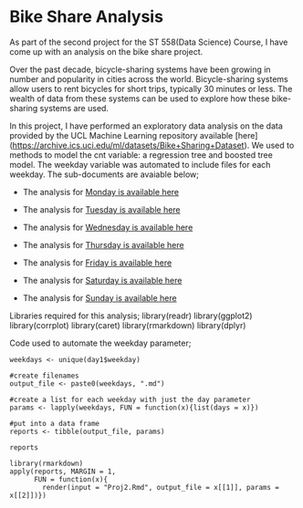 # Bike Share Analysis

As part of the second project for the ST 558(Data Science) Course, I have come up with an analysis on the bike share project.

Over the past decade, bicycle-sharing systems have been growing in number and popularity in cities across the world. Bicycle-sharing systems allow users to rent bicycles for short trips, typically 30 minutes or less. The wealth of data from these systems can be used to explore how these bike-sharing systems are used.

In this project, I have performed an exploratory data analysis on the data provided by the UCL Machine Learning repository available [here] (https://archive.ics.uci.edu/ml/datasets/Bike+Sharing+Dataset). We used to methods to model the cnt variable: a regression tree and boosted tree model. The weekday variable was automated to include files for each weekday. The sub-documents are avaiable below;

* The analysis for [Monday is available here]("blob/main/1.md")

* The analysis for [Tuesday is available here]("blob/main/2.md")

* The analysis for [Wednesday is available here]("blob/main/3.md")

* The analysis for [Thursday is available here]("blob/main/4.md")

* The analysis for [Friday is available here]("blob/main/5.md")

* The analysis for [Saturday is available here]("blob/main/6.md")

* The analysis for [Sunday is available here]("blob/main/0.md")

Libraries required for this analysis;
library(readr)
library(ggplot2)
library(corrplot)
library(caret)
library(rmarkdown)
library(dplyr)

Code used to automate the weekday parameter;
```
weekdays <- unique(day1$weekday)

#create filenames
output_file <- paste0(weekdays, ".md")

#create a list for each weekday with just the day parameter
params <- lapply(weekdays, FUN = function(x){list(days = x)})

#put into a data frame 
reports <- tibble(output_file, params)

reports 

library(rmarkdown)
apply(reports, MARGIN = 1, 
      FUN = function(x){
        render(input = "Proj2.Rmd", output_file = x[[1]], params = x[[2]])})

```
